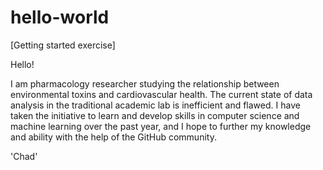 # hello-world
[Getting started exercise]

Hello!

I am pharmacology researcher studying the relationship between environmental toxins and cardiovascular
health. The current state of data analysis in the traditional academic lab is inefficient and flawed.
I have taken the initiative to learn and develop skills in computer science and machine learning over
the past year, and I hope to further my knowledge and ability with the help of the GitHub community.


'Chad'
